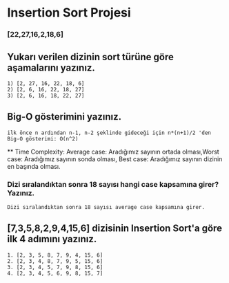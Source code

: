 # Insertion Sort Projesi

### [22,27,16,2,18,6]

## Yukarı verilen dizinin sort türüne göre aşamalarını yazınız.

```
1) [2, 27, 16, 22, 18, 6]
2) [2, 6, 16, 22, 18, 27]
3) [2, 6, 16, 18, 22, 27]
```

## Big-O gösterimini yazınız.

```
ilk önce n ardından n-1, n-2 şeklinde gideceği için n*(n+1)/2 'den Big-O gösterimi: O(n^2)
```

\*\* Time Complexity: Average case: Aradığımız sayının ortada olması,Worst case: Aradığımız sayının sonda olması, Best case: Aradığımız sayının dizinin en başında olması.

### Dizi sıralandıktan sonra 18 sayısı hangi case kapsamına girer? Yazınız.

```
Dizi sıralandıktan sonra 18 sayısı average case kapsamına girer.
```

## [7,3,5,8,2,9,4,15,6] dizisinin Insertion Sort'a göre ilk 4 adımını yazınız.

```
1. [2, 3, 5, 8, 7, 9, 4, 15, 6]
2. [2, 3, 4, 8, 7, 9, 5, 15, 6]
3. [2, 3, 4, 5, 7, 9, 8, 15, 6]
4. [2, 3, 4, 5, 6, 9, 8, 15, 7]
```
